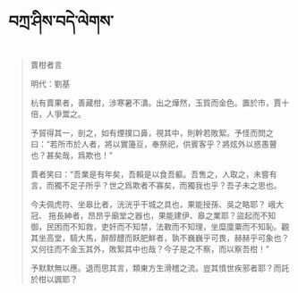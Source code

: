 # བཀྲ་ཤིས་བདེ་ལེགས་
> 賣柑者言
> 
> 明代：劉基 
> 
> 杭有賣果者，善藏柑，涉寒暑不潰。出之燁然，玉質而金色。置於市，賈十倍，人爭鬻之。
> 
> 予貿得其一，剖之，如有煙撲口鼻，視其中，則幹若敗絮。予怪而問之曰：“若所市於人者，將以實籩豆，奉祭祀，供賓客乎？將炫外以惑愚瞽也？甚矣哉，爲欺也！”
> 
> 賣者笑曰：“吾業是有年矣，吾賴是以食吾軀。吾售之，人取之，未嘗有言，而獨不足子所乎？世之爲欺者不寡矣，而獨我也乎？吾子未之思也。
> 
> 今夫佩虎符、坐皋比者，洸洸乎干城之具也，果能授孫、吳之略耶？ 峨大冠、 拖長紳者，昂昂乎廟堂之器也，果能建伊、皋之業耶？盜起而不知御，民困而不知救，吏奸而不知禁，法斁而不知理，坐糜廩粟而不知恥。觀其坐高堂，騎大馬，醉醇醴而飫肥鮮者，孰不巍巍乎可畏，赫赫乎可象也？又何往而不金玉其外，敗絮其中也哉？今子是之不察，而以察吾柑！”
> 
> 予默默無以應。退而思其言，類東方生滑稽之流。豈其憤世疾邪者耶？而託於柑以諷耶？
>